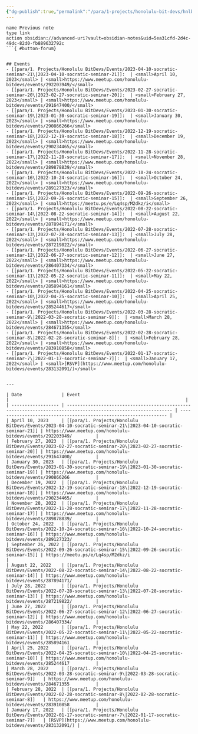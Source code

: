 ```yaml
---
{"dg-publish":true,"permalink":"/para/1-projects/honolulu-bit-devs/hnlbtc-homepage/","title":"Honolulu Bitcoin","tags":["bitdevs, bitcoin, hawaii","gardenEntry"],"noteIcon":"3","created":"2023-04-11T12:09:30.005-10:00","updated":"2023-04-12T10:29:10.178-10:00"}
---
```



```button
name Previous note
type link
action obsidian://advanced-uri?vault=obsidian-notes&uid=5ea31cfd-2d4c-49dc-82d0-fb889632792c
```{ #button-forum}


## Events
- [[para/1. Projects/Honolulu BitDevs/Events/2023-04-10-socratic-seminar-21\|2023-04-10-socratic-seminar-21]]:  | <small>April 10, 2023</small> | <small>https://www.meetup.com/honolulu-bitdevs/events/292203949/</small>
- [[para/1. Projects/Honolulu BitDevs/Events/2023-02-27-socratic-seminar-20\|2023-02-27-socratic-seminar-20]]:  | <small>February 27, 2023</small> | <small>https://www.meetup.com/honolulu-bitdevs/events/291647400/</small>
- [[para/1. Projects/Honolulu BitDevs/Events/2023-01-30-socratic-seminar-19\|2023-01-30-socratic-seminar-19]]:  | <small>January 30, 2023</small> | <small>https://www.meetup.com/honolulu-bitdevs/events/290866266</small>
- [[para/1. Projects/Honolulu BitDevs/Events/2022-12-19-socratic-seminar-18\|2022-12-19-socratic-seminar-18]]:  | <small>December 19, 2022</small> | <small>https://www.meetup.com/honolulu-bitdevs/events/290234465/</small>
- [[para/1. Projects/Honolulu BitDevs/Events/2022-11-28-socratic-seminar-17\|2022-11-28-socratic-seminar-17]]:  | <small>November 28, 2022</small> | <small>https://www.meetup.com/honolulu-bitdevs/events/289878839/</small>
- [[para/1. Projects/Honolulu BitDevs/Events/2022-10-24-socratic-seminar-16\|2022-10-24-socratic-seminar-16]]:  | <small>October 24, 2022</small> | <small>https://www.meetup.com/honolulu-bitdevs/events/289127323/</small>
- [[para/1. Projects/Honolulu BitDevs/Events/2022-09-26-socratic-seminar-15\|2022-09-26-socratic-seminar-15]]:  | <small>September 26, 2022</small> | <small>https://meetu.ps/e/Lq4sp/M2dkz/i</small>
- [[para/1. Projects/Honolulu BitDevs/Events/2022-08-22-socratic-seminar-14\|2022-08-22-socratic-seminar-14]]:  | <small>August 22, 2022</small> | <small>https://www.meetup.com/honolulu-bitdevs/events/287894171/</small>
- [[para/1. Projects/Honolulu BitDevs/Events/2022-07-28-socratic-seminar-13\|2022-07-28-socratic-seminar-13]]:  | <small>July 28, 2022</small> | <small>https://www.meetup.com/honolulu-bitdevs/events/287219822/</small>
- [[para/1. Projects/Honolulu BitDevs/Events/2022-06-27-socratic-seminar-12\|2022-06-27-socratic-seminar-12]]:  | <small>June 27, 2022</small> | <small>https://www.meetup.com/honolulu-bitdevs/events/286407334/</small>
- [[para/1. Projects/Honolulu BitDevs/Events/2022-05-22-socratic-seminar-11\|2022-05-22-socratic-seminar-11]]:  | <small>May 22, 2022</small> | <small>https://www.meetup.com/honolulu-bitdevs/events/285894161</small>
- [[para/1. Projects/Honolulu BitDevs/Events/2022-04-25-socratic-seminar-10\|2022-04-25-socratic-seminar-10]]:  | <small>April 25, 2022</small> | <small>https://www.meetup.com/honolulu-bitdevs/events/285244617</small>
- [[para/1. Projects/Honolulu BitDevs/Events/2022-03-28-socratic-seminar-9\|2022-03-28-socratic-seminar-9]]:  | <small>March 28, 2022</small> | <small>https://www.meetup.com/honolulu-bitdevs/events/284671355</small>
- [[para/1. Projects/Honolulu BitDevs/Events/2022-02-28-socratic-seminar-8\|2022-02-28-socratic-seminar-8]]:  | <small>February 28, 2022</small> | <small>https://www.meetup.com/honolulu-bitdevs/events/283910858</small>
- [[para/1. Projects/Honolulu BitDevs/Events/2022-01-17-socratic-seminar-7\|2022-01-17-socratic-seminar-7]]:  | <small>January 17, 2022</small> | <small>[RSVP](https://www.meetup.com/honolulu-bitdevs/events/283132091/)</small>


---

| Date               | Event                                                                                                          |                                                                   |
| ------------------ | -------------------------------------------------------------------------------------------------------------- | ----------------------------------------------------------------- |
| April 10, 2023     | [[para/1. Projects/Honolulu BitDevs/Events/2023-04-10-socratic-seminar-21\|2023-04-10-socratic-seminar-21]] | https://www.meetup.com/honolulu-bitdevs/events/292203949/         |
| February 27, 2023  | [[para/1. Projects/Honolulu BitDevs/Events/2023-02-27-socratic-seminar-20\|2023-02-27-socratic-seminar-20]] | https://www.meetup.com/honolulu-bitdevs/events/291647400/         |
| January 30, 2023   | [[para/1. Projects/Honolulu BitDevs/Events/2023-01-30-socratic-seminar-19\|2023-01-30-socratic-seminar-19]] | https://www.meetup.com/honolulu-bitdevs/events/290866266          |
| December 19, 2022  | [[para/1. Projects/Honolulu BitDevs/Events/2022-12-19-socratic-seminar-18\|2022-12-19-socratic-seminar-18]] | https://www.meetup.com/honolulu-bitdevs/events/290234465/         |
| November 28, 2022  | [[para/1. Projects/Honolulu BitDevs/Events/2022-11-28-socratic-seminar-17\|2022-11-28-socratic-seminar-17]] | https://www.meetup.com/honolulu-bitdevs/events/289878839/         |
| October 24, 2022   | [[para/1. Projects/Honolulu BitDevs/Events/2022-10-24-socratic-seminar-16\|2022-10-24-socratic-seminar-16]] | https://www.meetup.com/honolulu-bitdevs/events/289127323/         |
| September 26, 2022 | [[para/1. Projects/Honolulu BitDevs/Events/2022-09-26-socratic-seminar-15\|2022-09-26-socratic-seminar-15]] | https://meetu.ps/e/Lq4sp/M2dkz/i                                  |
| August 22, 2022    | [[para/1. Projects/Honolulu BitDevs/Events/2022-08-22-socratic-seminar-14\|2022-08-22-socratic-seminar-14]] | https://www.meetup.com/honolulu-bitdevs/events/287894171/         |
| July 28, 2022      | [[para/1. Projects/Honolulu BitDevs/Events/2022-07-28-socratic-seminar-13\|2022-07-28-socratic-seminar-13]] | https://www.meetup.com/honolulu-bitdevs/events/287219822/         |
| June 27, 2022      | [[para/1. Projects/Honolulu BitDevs/Events/2022-06-27-socratic-seminar-12\|2022-06-27-socratic-seminar-12]] | https://www.meetup.com/honolulu-bitdevs/events/286407334/         |
| May 22, 2022       | [[para/1. Projects/Honolulu BitDevs/Events/2022-05-22-socratic-seminar-11\|2022-05-22-socratic-seminar-11]] | https://www.meetup.com/honolulu-bitdevs/events/285894161          |
| April 25, 2022     | [[para/1. Projects/Honolulu BitDevs/Events/2022-04-25-socratic-seminar-10\|2022-04-25-socratic-seminar-10]] | https://www.meetup.com/honolulu-bitdevs/events/285244617          |
| March 28, 2022     | [[para/1. Projects/Honolulu BitDevs/Events/2022-03-28-socratic-seminar-9\|2022-03-28-socratic-seminar-9]]   | https://www.meetup.com/honolulu-bitdevs/events/284671355          |
| February 28, 2022  | [[para/1. Projects/Honolulu BitDevs/Events/2022-02-28-socratic-seminar-8\|2022-02-28-socratic-seminar-8]]   | https://www.meetup.com/honolulu-bitdevs/events/283910858          |
| January 17, 2022   | [[para/1. Projects/Honolulu BitDevs/Events/2022-01-17-socratic-seminar-7\|2022-01-17-socratic-seminar-7]]   | [RSVP](https://www.meetup.com/honolulu-bitdevs/events/283132091/) |
